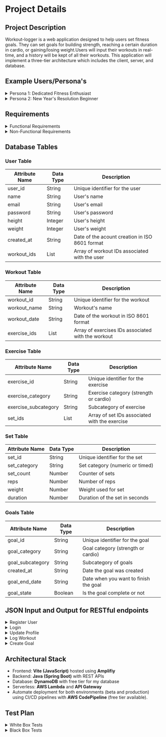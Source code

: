# Project Details

## Project Description

Workout-logger is a web application designed to help users set fitness goals. They can set goals for building strength, reaching a certain duration in cardio, or gaining/losing weight.Users will input their workouts in real-time, and a history will be kept of all their workouts. This application will implement a three-tier architecture which includes the client, server, and database.

## Example Users/Persona's
<details>
   <summary>Persona 1: Dedicated Fitness Enthusiast</summary>
   <ul>
      <li>Name: Alex Johnson</li>
      <li>Age: 28</li>
      <li>Occupation: Persoanl Trainer</li>
      <li>Fitness Goals: Build muscle and increase strength</li>
      <li>Behavior:</li>
      <ul>
         <li>Works out 5-6 times per week, often combining strength training and cardio.</li>
         <li>Tracks progress meticulously and looks for trends over weeks/months.</li>
         <li>Enjoys setting personal records (e.g., bench press, squat, deadlift).</li>
         <li>Frequently explores workout programs and adjusts routines based on progress.</li>
      </ul>
      <li>Pain Points:</li>
      <ul>
         <li>Frustrated by cluttered fitness tracking apps that lack real-time input features.</li>
         <li>Finds it hard to visualize long-term progress or view trends in workout history.</li>
      </ul>
      <li>Needs from Workout-Logger:</li>
      <ul>
         <li>A clean, intuitive UI for quickly logging workouts during or after gym sessions.</li>
         <li>Advanced analytics to track progress against goals (e.g., lifting heavier weights over time).</li>
      </ul>
   </ul>
</details>

<details>
   <summary>Persona 2: New Year's Resolution Beginner</summary>
   <ul>
      <li>Name: Jamie Carter</li>
      <li>Age: 35</li>
      <li>Occupation: Teacher</li>
      <li>Fitness Goals: Lose 15 pounds and improve overall health</li>
      <li>Behavior:</li>
      <ul>
         <li>Works out 2–3 times a week, primarily doing bodyweight exercises and light cardio.</li>
         <li>Prefers accessible features with minimal setup.</li>
         <li>Wants a visual representation of self-improvement over time.</li>
         <li>Frequently explores workout programs and adjusts routines based on progress.</li>
      </ul>
      <li>Pain Points:</li>
      <ul>
         <li>Overwhelmed by overly complex fitness apps with unnecessary features.</li>
         <li>Struggles to stay motivated without regular feedback or achievements.</li>
      </ul>
      <li>Needs from Workout-Logger:</li>
      <ul>
         <li>Simple goal-setting and real-time workout tracking.</li>
         <li>Encouragement through badges or small achievements (e.g., streaks, milestones).</li>
      </ul>
   </ul>
</details>

## Requirements
<details>
   <summary>Functional Requirements</summary>
   <br>
   <ul>
      <li>User Registration: Allow users to sign up with email and password.</li>
      <li>User Registration: Allow users to sign up with email and password.</li>
      <li>User Login: Allow users to log in securely with their credentials.</li>
      <li>Profile Management: Allow users to update personal information, such as name, email, and profile picture.</li>
      <li>Password Management: Provide functionality to reset or change passwords.</li>
      <li>Workout Entry: Allow users to log workouts with details like:</li>
         <ul>
            <li>Date</li>
            <li>Workout name</li>
            <li>Workout type</li>
         </ul>
      <li>Workout History: Allow users to access a log of their workout history.</li>
      <li>Data Editing: Provide the ability to edit or delete logged workouts.</li>
      <li>Graphs: Visualize progress toward goals using numeric data.</li>
      <li>Exercise Entry: Allow users to log exercises, within Workout Entry, with details like:</li>
         <ul>
            <li>Exercise name</li>
            <li>Sets, reps, and weight</li>
         </ul>
      <li>Goal Setting: Enable users to set goals.</li>
      <li>User Management: Allow administrators to view, edit, or delete user accounts if needed.</li>
      <li>Exercise Management: Allow administrators to manage the default exercise database, including adding, updating, or removing entries.</li>
      <li>Secure Authentication: Implement secure methods like OAuth and JWT for user authentication.</li>
   </ul>
</details>

<details>
   <summary>Non-Functional Requirements</summary>
   <br>
   <ul>
      <li>Response Time: All user interactions, such as viewing workout logs or submitting a new workout entry, should have a response time of under 2 seconds.</li>
      <li>Scalability: The application should handle increased user traffic without significant performance degradation.</li>
      <li>Data Handling: The system should efficiently manage and query large datasets of workout logs.</li>
      <li>User Interface: Provide an intuitive and visually appealing interface optimized for both beginners and advanced users.</li>
      <li>Cross-Platform Support: The application should function seamlesslly across different devices (desktop, tablet, and mobile) and browsers.</li>
      <li>Code Quality: Adhere to coding standards and best practices to ensure code readability and maintainability.</li>
      <li>Modular Design: Structure the system into loosely coupled, highly cohesive modules for easier updates and debugging.</li>
      <li>Documentation: Maintain comprehensive documentation for developers (e.g., API docs) and users (e.g., FAQs, help guides).</li>
      <li>Vertical and Horizontal Scaling: Design the system to scale efficiently by adding resources or new instances.</li>
   </ul>
</details>

## Database Tables

### User Table

| Attribute Name | Data Type | Description                               |
|----------------|-----------|-------------------------------------------|
| user_id        | String    | Unique identifier for the user            |
| name           | String    | User's name                               |
| email          | String    | User's email                              |
| password       | String    | User's password                           |
| height         | Integer   | User's height                             |
| weight         | Integer   | User's weight                             |
| created_at     | String    | Date of the acount creation in ISO 8601 format |
| workout_ids    | List      | Array of workout IDs associated with the user |

### Workout Table

| Attribute Name | Data Type | Description                               |
|----------------|-----------|-------------------------------------------|
| workout_id     | String    | Unique identifier for the workout         |
| workout_name   | String    | Workout's name                            |
| workout_date   | String    | Date of the workout in ISO 8601 format    |
| exercise_ids   | List      | Array of exercises IDs associated with the workout |

### Exercise Table

| Attribute Name | Data Type | Description                                     |
|----------------------|-----------|-------------------------------------------|
| exercise_id          | String    | Unique identifier for the exercise        |
| exercise_category    | String    | Exercise category (strength or cardio)    |
| exercise_subcategory | String    | Subcategory of exercise                   |
| set_ids              | List      | Array of set IDs associated with the exercise |

### Set Table

| Attribute Name | Data Type | Description                                     |
|----------------------|-----------|-------------------------------------------|
| set_id               | String    | Unique identifier for the set             |
| set_category         | String    | Set category (numeric or timed)           |
| set_count            | Number    | Counter of sets                           |
| reps                 | Number    | Number of reps                            |
| weight               | Number    | Weight used for set                       |
| duration             | Number    | Duration of the set in seconds            |

### Goals Table

| Attribute Name | Data Type | Description                                     |
|----------------------|-----------|-------------------------------------------|
| goal_id              | String    | Unique identifier for the goal            |
| goal_category        | String    | Goal category (strength or cardio)        |
| goal_subcategory     | String    | Subcategory of goals                      |
| created_at           | String    | Date the goal was created                 |
| goal_end_date        | String    | Date when you want to finish the goal     |
| goal_state           | Boolean   | Is the goal complete or not               |

## JSON Input and Output for RESTful endpoints

<details>
<summary>Register User</summary>

### Endpoint:
`POST /api/users/register`

### Input:

```json
{
   "user_id": "123",
   "name": "John Doe",
   "email": "johndoe@example.com",
   "password": "securepassword123",
   "height": "6'2",
   "weight": "190",
   "created_at": "2025-01-15T00:00:00Z",
   "workout_ids": []
}
```

### Output:
```json
{
   "message": "User registered successfully",
   "user_id": "123"
}
```
</details>

<details>
<summary>Login</summary>

### Endpoint:
`POST /api/users/login`

### Input:

```json
  {
    "email": "johndoe@example.com",
    "password": "securepassword123"
  }
```

### Output:
```json
  {
    "token": "jwt-token-string",
    "user_id": "123"
  }
```
</details>

<details>
<summary>Update Profile</summary>

### Endpoint:
`PUT /api/users/{user_id}`

### Input:

```json
 {
   "user_id": "123",
   "weight": "195"
 }
```

### Output:
```json
  {
    "message": "Profile updated successfully"
  }
```
</details>

<details>
<summary>Log Workout</summary>

### Endpoint:
`POST /api/workouts`

### Input:

```json
 {
   "workout_id": "456",
   "workout_name": "Push Day",
   "created_date": "2025-01-05",
   "exercise_ids": []
 }
```

### Output:
```json
 {
   "message": "Workout logged successfully",
   "workout_id": "456"
 }
```
</details>

<details>
<summary>Create Goal</summary>

### Endpoint:
`POST /api/goals`

### Input:

```json
 {
   "user_id": "123",
   "goal_category": "strength",
   "goal_subcategory": "push",
   
 }
```

### Output:
```json
 {
   "message": "Workout logged successfully",
   "workoutId": 10
 }
```
</details>

## Architectural Stack
- Frontend: **Vite (JavaScript)** hosted using **Amplifiy**
- Backend: **Java (Spring Boot)** with REST APIs
- Database: **DynamoDB** with free tier for my database
- Serverless: **AWS Lambda** and **API Gateway**
- Automate deployment for both environments (beta and production) using CI/CD pipelines with **AWS CodePipeline** (free tier available).

## Test Plan

<details>
   <summary>White Box Tests</summary>
   <ul>
      <li>Client-Side (Frontend)</li>
      <ul>
         <li>Input Validation: Ensure workout input forms handle valid and invalid inputs appropriately.</li>
         <li>UI Logic: Verify that UI components update dynamically based on user actions.</li>
         <li>Local Storage/State Management: Test that user preferences are correctly saved and retrieved.</li>
      </ul>
      <li>Server-Side (Backend)</li>
      <ul>
         <li>Authentication Logic: Test login and session handling for proper authentication flow.</li>
         <li>Data Handling: Verify API endpoints correctly process and store workout data.</li>
         <li>Edge Cases: Ensure the server handles edge cases like large payloads and special characters.</li>
         <li>Database Interactions: Test database queries for correct data storage and retrieval.</li>
      </ul>
   </ul>
</details>

<details>
   <summary>Black Box Tests</summary>
      <ul>
      <li>Functional Tests</li>
      <ul>
         <li>Workout Logging: Confirm workouts are logged and displayed accurately.</li>
         <li>Goal Setting: Test creating, updating, and deleting fitness goals.</li>
         <li>Progress Tracking: Verify progress displays are accurate based on input data.</li>
      </ul>
      <li>Performance Tests</li>
         <ul>
            <li>API Response Times: Measure server response times under different loads.</li>
            <li>Database Performance: Test database performance for large datasets and queries.</li>
            <li>Scalability: Simulate multiple users to ensure system stability under load.</li>
         </ul>
      <li>Integration Tests>
         <ul>
            <li>End-to-End Workflow: Test the full user journey from goal setting to progress tracking.</li>
            <li>Third-Party Tools: Verify integrations with external tools and APIs.</li>
         </ul>
      <li>Security Tests>
         <ul>
            <li>Input Validation: Ensure the app handles invalid or malicious inputs securely.</li>
            <li>Authentication: Verify session expiration and unauthorized action handling.</li>
         </ul>
      <li>Usability Tests</li>
      <ul>
         <li>Error Messages: Check that error messages appear for invalid inputs or failures.</li>
      </ul>
   </ul>
</details>
